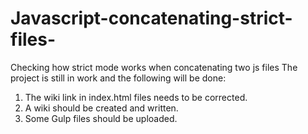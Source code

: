 # Javascript-concatenating-strict-files-
Checking how strict mode works when concatenating two js files
The project is still in work and the following will be done:
1. The wiki link in index.html files needs to be corrected.
2. A wiki should be created and written.
3. Some Gulp files should be uploaded. 

